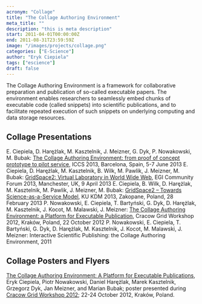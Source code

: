 ```yaml
---
acronym: "Collage"
title: "The Collage Authoring Environment"
meta_title: ""
description: "this is meta description"
start: 2011-04-01T00:00:00Z
end: 2011-08-31T23:59:59Z
image: "/images/projects/collage.png"
categories: ["E-Science"]
author: "Eryk Ciepiela"
tags: ["escience"]
draft: false
---
```


The Collage Authoring Environment is a framework for collaborative preparation
and publication of so-called executable papers. The environment enables
researchers to seamlessly embed chunks of executable code (called snippets) into
scientific publications, and to facilitate repeated execution of such snippets
on underlying computing and data storage resources.


## Collage Presentations
E. Ciepiela, D. Harężlak, M. Kasztelnik, J. Meizner, G. Dyk, P. Nowakowski, M. Bubak: [The Collage Authoring Environment: from proof of concept prototype to pilot service](/lmim/collage/collage_iccs2013.pdf), ICCS 2013, Barcelona, Spain, 5-7 June 2013
E. Ciepiela, D. Harężlak, M. Kasztelnik, B. Wilk, M. Pawlik, J. Meizner, M. Bubak: [GridSpace2: Virtual Laboratory in World Wide Web](/lmim/collage/GridSpace2-Virtual_Laboratory_in_World-WIde_Web-EGI_CF_2013), EGI Community Forum 2013, Manchester, UK, 9 April 2013
E. Ciepiela, B. Wilk, D. Harężlak, M. Kasztelnik, M. Pawlik, J. Meizner, M. Bubak: [GridSpace2 – Towards Science-as-a-Service Model](/lmim/collage/GS2-KUKDM13_presentation.pdf), KU KDM 2013, Zakopane, Poland, 28 February 2013
P. Nowakowski, E. Ciepiela, T. Bartyński, G. Dyk, D. Harężlak, M. Kasztelnik, J. Kocot, M. Malawski, J. Meizner: [The Collage Authoring Environment: a Platform for Executable Publication](/lmim/collage/01-collage_cgw.pptx), Cracow Grid Workshop 2012, Kraków, Poland, 22 October 2012
P. Nowakowski, E. Ciepiela, T. Bartyński, G. Dyk, D. Harężlak, M. Kasztelnik, J. Kocot, M. Malawski, J. Meizner: Interactive Scientific Publishing: the Collage Authoring Environment, 2011

## Collage Posters and Flyers
[The Collage Authoring Environment: A Platform for Executable Publications](/lmim/collage/collage-poster-cgw12-v1.pdf), Eryk Ciepiela, Piotr Nowakowski, Daniel Harężlak, Marek Kasztelnik, Grzegorz Dyk, Jan Meizner, and Marian Bubak; poster presented during [Cracow Grid Workshop 2012](http://www.cyfronet.pl/cgw12/); 22-24 October 2012, Kraków, Poland.
